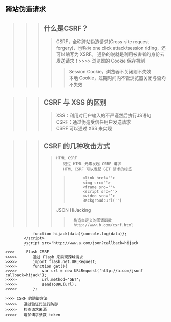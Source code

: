 跨站伪造请求
--------

>>> ## 什么是CSRF？
>>>>	CSRF，全称跨站伪造请求(Cross-site request forgery)，也称为 one click attack/session riding，还可以缩写为 XSRF。
>>>> 通俗的说就是利用被害者的身份去发送请求！>>>> 
>>>> 浏览器的 Cookie 保存机制
>>>>>	Session Cookie，浏览器不关闭则不失效  
>>>>>	本地 Cookie，过期时间内不管浏览器关闭与否均不失效  

>>> ## CSRF 与 XSS 的区别  
>>>>	XSS：利用对用户输入的不严谨然后执行JS语句  
>>>>	CSRF：通过伪造受信任用户发送请求  
>>>>	CSRF 可以通过 XSS 来实现  

>>> ## CSRF 的几种攻击方式  
>>>>	 HTML CSRF  
>>>>		通过 HTML 元素发起 CSRF 请求  
>>>>		HTML CSRF 可以发起 GET 请求的标签  
>>>>>			<link href=''>   
>>>>>			<img src=''>  
>>>>>			<frame src=''>  
>>>>>			<script src=''>  
>>>>>			<video src='’>  
>>>>>			Backgroud:url('')  
>>>>	JSON HiJacking  
>>>>>		构造自定义的回调函数  
>>>>>		http://www.b.com/csrf.html  
```		<script>  
		    function hijack(data){console.log(data)};  
		</script>  
		<script src='http://www.a.com/json?callback=hijack   
		```
>>>>	 Flash CSRF  
>>>>>		通过 Flash 来实现跨域请求  
>>>>>		import flash.net.URLRequest;  
>>>>>		function get(){  
>>>>>		    var url = new URLRequest('http://a.com/json?callback=hijack');  
>>>>>		    url.method='GET';  
>>>>>		    sendToURL(url);  
>>>>>		};  

>>>> CSRF 的防御方法  
>>>>>	通过验证码进行防御  
>>>>>	检查请求来源  
>>>>>	增加请求参数 token  





